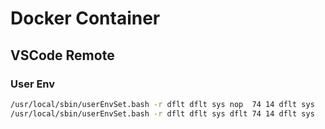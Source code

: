 # Docker Container

## VSCode Remote

### User Env

```bash
/usr/local/sbin/userEnvSet.bash -r dflt dflt sys nop  74 14 dflt sys
/usr/local/sbin/userEnvSet.bash -r dflt dflt sys dflt 74 14 dflt sys

```

